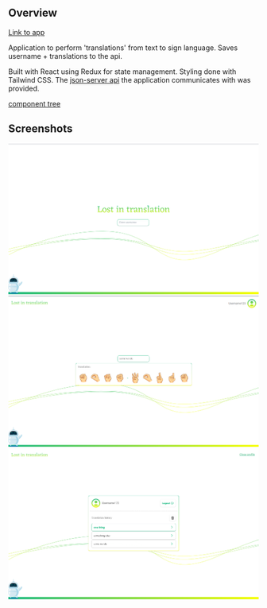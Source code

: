 ## Overview 

[Link to app](https://taneli1.github.io/login)

Application to perform 'translations' from text to sign language. Saves username + translations to the api. 

Built with React using Redux for state management. Styling done with Tailwind CSS. The [json-server api](https://github.com/typicode/json-server) the application communicates with was provided.

[component tree](./readme/component_tree.png)
## Screenshots

![ss1](./readme/ss_1.png)
![ss1](./readme/ss_2.png)
![ss1](./readme/ss_3.png)